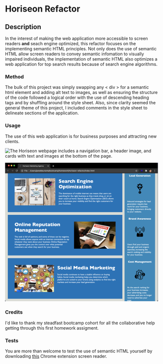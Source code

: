 # Hori**seo**n Refactor 

## Description
In the interest of making the web application more accessible to screen readers **and** seach engine optimized, this refactor focuses on the implementing semantic HTML principles. Not only does the use of semantic HTML allow screen readers to convey semantic infomation to visually impaired individuals, the implementation of semantic HTML also optimizes a web application for top search results because of search engine algorithms.

### Method
The bulk of this project was simply swapping any < div > for a semantic html element and adding alt text to images, as well as ensuring the structure of the code followed a logical order with the use of descending heading tags and by shuffling around the style sheet. Also, since clarity seemed the general theme of this project, I included comments in the style sheet to delineate sections of the application. 

### Usage
The use of this web application is for business purposes and attracting new clients.

![The Horiseon webpage includes a navigation bar, a header image, and cards with text and images at the bottom of the page.](assets/images/screenshot1.png)

![The Horiseon webpage includes a navigation bar, a header image, and cards with text and images at the bottom of the page.](assets/images/screenshot2.png)

### Credits
I'd like to thank my steadfast bootcamp cohort for all the collaborative help getting through this first homework assigment.

### Tests
You are more than welcome to test the use of semantic HTML yourself by downloading [this](https://chrome.google.com/webstore/detail/screen-reader/kgejglhpjiefppelpmljglcjbhoiplfn/related?hl=en) Chrome extension screen reader.